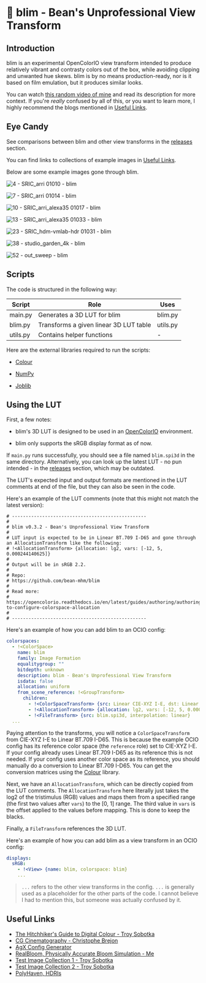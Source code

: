 # 🔮 blim - Bean's Unprofessional View Transform

## Introduction

blim is an experimental OpenColorIO view transform intended to produce relatively vibrant and contrasty colors out of the box, while avoiding clipping and unwanted hue skews. blim is by no means production-ready, nor is it based on film emulation, but it produces similar looks.

You can watch [this random video of mine](https://www.youtube.com/watch?v=Aym77woq2NI) and read its description for more context. If you're *really* confused by all of this, or you want to learn more, I highly recommend the blogs mentioned in [Useful Links](#useful-links).

## Eye Candy

See comparisons between blim and other view transforms in the [releases](https://github.com/bean-mhm/blim/releases) section.

You can find links to collections of example images in [Useful Links](#useful-links).

Below are some example images gone through blim.

![4 - SRIC_arri 01010 - blim](https://user-images.githubusercontent.com/98428255/236513642-ecb5a830-e65e-4aff-a6a9-86d6ee5b767a.jpg)

![7 - SRIC_arri 01014 - blim](https://user-images.githubusercontent.com/98428255/236513736-d0e10368-4bca-463d-b183-6eea9f9b1132.jpg)

![10 - SRIC_arri_alexa35 01017 - blim](https://user-images.githubusercontent.com/98428255/236513892-6c98592e-e625-4dee-9020-79daf34f416e.jpg)

![13 - SRIC_arri_alexa35 01033 - blim](https://user-images.githubusercontent.com/98428255/236514106-1ac6b228-f4e5-4ca6-af28-4c1da25067a3.jpg)

![23 - SRIC_hdm-vmlab-hdr 01031 - blim](https://user-images.githubusercontent.com/98428255/236514133-dceaeb9e-1cdf-43a9-bba5-722080fe7841.jpg)

![38 - studio_garden_4k - blim](https://user-images.githubusercontent.com/98428255/236514176-f206dda2-551c-4b96-93aa-a8e5f24e2501.jpg)

![52 - out_sweep - blim](https://user-images.githubusercontent.com/98428255/236514186-5701ab07-7b8a-44e9-a618-23aa86b1fcc6.jpg)

## Scripts

The code is structured in the following way:

| Script | Role | Uses |
|---|---|---|
| main.py | Generates a 3D LUT for blim | blim.py  |
| blim.py | Transforms a given linear 3D LUT table | utils.py |
| utils.py | Contains helper functions | - |

Here are the external libraries required to run the scripts:

 - [Colour](https://www.colour-science.org/)
 
 - [NumPy](https://numpy.org/)
 
 - [Joblib](https://joblib.readthedocs.io/en/latest)

## Using the LUT

First, a few notes:

 - blim's 3D LUT is designed to be used in an [OpenColorIO](https://opencolorio.org/) environment.
 
 - blim only supports the sRGB display format as of now.

If `main.py` runs successfully, you should see a file named `blim.spi3d` in the same directory. Alternatively, you can look up the latest LUT - no pun intended - in the [releases](https://github.com/bean-mhm/blim/releases) section, which may be outdated.

The LUT's expected input and output formats are mentioned in the LUT comments at end of the file, but they can also be seen in the code.

Here's an example of the LUT comments (note that this might not match the latest version):

```
# -------------------------------------------------
# 
# blim v0.3.2 - Bean's Unprofessional View Transform
# 
# LUT input is expected to be in Linear BT.709 I-D65 and gone through an AllocationTransform like the following:
# !<AllocationTransform> {allocation: lg2, vars: [-12, 5, 0.000244140625]}
# 
# Output will be in sRGB 2.2.
# 
# Repo:
# https://github.com/bean-mhm/blim
# 
# Read more:
# https://opencolorio.readthedocs.io/en/latest/guides/authoring/authoring.html#how-to-configure-colorspace-allocation
# 
# -------------------------------------------------
```

Here's an example of how you can add blim to an OCIO config:

```yaml
colorspaces:
  - !<ColorSpace>
    name: blim
    family: Image Formation
    equalitygroup: ""
    bitdepth: unknown
    description: blim - Bean's Unprofessional View Transform
    isdata: false
    allocation: uniform
    from_scene_reference: !<GroupTransform>
      children:
        - !<ColorSpaceTransform> {src: Linear CIE-XYZ I-E, dst: Linear BT.709 I-D65}
        - !<AllocationTransform> {allocation: lg2, vars: [-12, 5, 0.000244140625]}
        - !<FileTransform> {src: blim.spi3d, interpolation: linear}
  ...
```

Paying attention to the transforms, you will notice a `ColorSpaceTransform` from CIE-XYZ I-E to Linear BT.709 I-D65. This is because the example OCIO config has its reference color space (the `reference` role) set to CIE-XYZ I-E. If your config already uses Linear BT.709 I-D65 as its reference this is not needed. If your config uses another color space as its reference, you should manually do a conversion to Linear BT.709 I-D65. You can get the conversion matrices using the [Colour](https://www.colour-science.org/) library.

Next, we have an `AllocationTransform`, which can be directly copied from the LUT comments. The `AllocationTransform` here literally just takes the log2 of the tristimulus (RGB) values and maps them from a specified range (the first two values after `vars`) to the [0, 1] range. The third value in `vars` is the offset applied to the values before mapping. This is done to keep the blacks.

Finally, a `FileTransform` references the 3D LUT.

Here's an example of how you can add blim as a view transform in an OCIO config:

```yaml
displays:
  sRGB:
    - !<View> {name: blim, colorspace: blim}
    ...
```

> `...` refers to the other view transforms in the config. `...` is generally used as a placeholder for the other parts of the code. I cannot believe I had to mention this, but someone was actually confused by it.

## Useful Links

- [The Hitchhiker's Guide to Digital Colour - Troy Sobotka](https://hg2dc.com/)
- [CG Cinematography - Christophe Brejon](https://chrisbrejon.com/cg-cinematography/)
- [AgX Config Generator](https://github.com/sobotka/SB2383-Configuration-Generation)
- [RealBloom, Physically Accurate Bloom Simulation - Me](https://github.com/bean-mhm/realbloom)
- [Test Image Collection 1 - Troy Sobotka](https://github.com/sobotka/Testing_Imagery)
- [Test Image Collection 2 - Troy Sobotka](https://github.com/sobotka/images)
- [PolyHaven, HDRIs](https://polyhaven.com/hdris)
